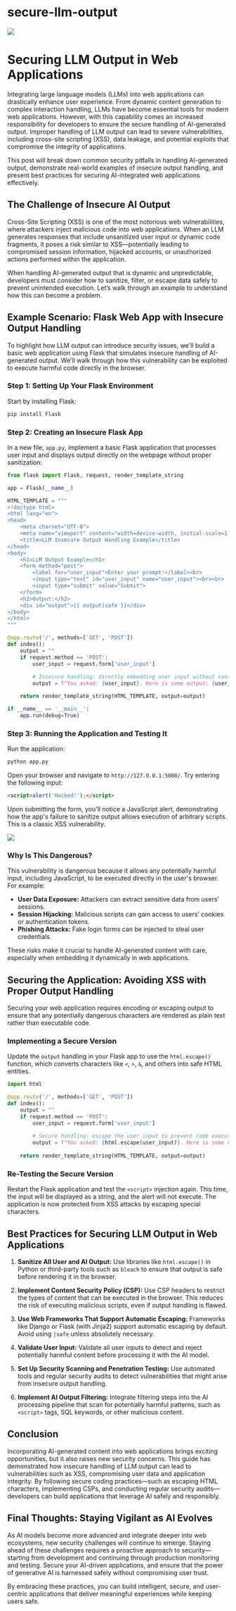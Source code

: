 # secure-llm-output

![](demo1.png)

# Securing LLM Output in Web Applications

Integrating large language models (LLMs) into web applications can drastically enhance user experience. From dynamic content generation to complex interaction handling, LLMs have become essential tools for modern web applications. However, with this capability comes an increased responsibility for developers to ensure the secure handling of AI-generated output. Improper handling of LLM output can lead to severe vulnerabilities, including cross-site scripting (XSS), data leakage, and potential exploits that compromise the integrity of applications.

This post will break down common security pitfalls in handling AI-generated output, demonstrate real-world examples of insecure output handling, and present best practices for securing AI-integrated web applications effectively.

## The Challenge of Insecure AI Output

Cross-Site Scripting (XSS) is one of the most notorious web vulnerabilities, where attackers inject malicious code into web applications. When an LLM generates responses that include unsanitized user input or dynamic code fragments, it poses a risk similar to XSS—potentially leading to compromised session information, hijacked accounts, or unauthorized actions performed within the application.

When handling AI-generated output that is dynamic and unpredictable, developers must consider how to sanitize, filter, or escape data safely to prevent unintended execution. Let’s walk through an example to understand how this can become a problem.

## Example Scenario: Flask Web App with Insecure Output Handling

To highlight how LLM output can introduce security issues, we'll build a basic web application using Flask that simulates insecure handling of AI-generated output. We'll walk through how this vulnerability can be exploited to execute harmful code directly in the browser.

### Step 1: Setting Up Your Flask Environment

Start by installing Flask:

```bash
pip install Flask
```

### Step 2: Creating an Insecure Flask App

In a new file, `app.py`, implement a basic Flask application that processes user input and displays output directly on the webpage without proper sanitization:

```python
from flask import Flask, request, render_template_string

app = Flask(__name__)

HTML_TEMPLATE = """
<!doctype html>
<html lang="en">
<head>
    <meta charset="UTF-8">
    <meta name="viewport" content="width=device-width, initial-scale=1.0">
    <title>LLM Insecure Output Handling Example</title>
</head>
<body>
    <h1>LLM Output Example</h1>
    <form method="post">
        <label for="user_input">Enter your prompt:</label><br>
        <input type="text" id="user_input" name="user_input"><br><br>
        <input type="submit" value="Submit">
    </form>
    <h2>Output:</h2>
    <div id="output">{{ output|safe }}</div>
</body>
</html>
"""

@app.route('/', methods=['GET', 'POST'])
def index():
    output = ""
    if request.method == 'POST':
        user_input = request.form['user_input']
        
        # Insecure handling: directly embedding user input without sanitization
        output = f"You asked: {user_input}. Here is some output: {user_input}"

    return render_template_string(HTML_TEMPLATE, output=output)

if __name__ == '__main__':
    app.run(debug=True)
```

### Step 3: Running the Application and Testing It

Run the application:

```bash
python app.py
```

Open your browser and navigate to `http://127.0.0.1:5000/`. Try entering the following input:

```html
<script>alert('Hacked!');</script>
```

Upon submitting the form, you'll notice a JavaScript alert, demonstrating how the app's failure to sanitize output allows execution of arbitrary scripts. This is a classic XSS vulnerability.

![](demo2.png)

### Why Is This Dangerous?

This vulnerability is dangerous because it allows any potentially harmful input, including JavaScript, to be executed directly in the user's browser. For example:

- **User Data Exposure:** Attackers can extract sensitive data from users’ sessions.
- **Session Hijacking:** Malicious scripts can gain access to users’ cookies or authentication tokens.
- **Phishing Attacks:** Fake login forms can be injected to steal user credentials.

These risks make it crucial to handle AI-generated content with care, especially when embedding it dynamically in web applications.

## Securing the Application: Avoiding XSS with Proper Output Handling

Securing your web application requires encoding or escaping output to ensure that any potentially dangerous characters are rendered as plain text rather than executable code.

### Implementing a Secure Version

Update the `output` handling in your Flask app to use the `html.escape()` function, which converts characters like `<`, `>`, `&`, and others into safe HTML entities.

```python
import html

@app.route('/', methods=['GET', 'POST'])
def index():
    output = ""
    if request.method == 'POST':
        user_input = request.form['user_input']
        
        # Secure handling: escape the user input to prevent code execution
        output = f"You asked: {html.escape(user_input)}. Here is some output: {html.escape(user_input)}"
    
    return render_template_string(HTML_TEMPLATE, output=output)
```

### Re-Testing the Secure Version

Restart the Flask application and test the `<script>` injection again. This time, the input will be displayed as a string, and the alert will not execute. The application is now protected from XSS attacks by escaping special characters.

## Best Practices for Securing LLM Output in Web Applications

1. **Sanitize All User and AI Output:** Use libraries like `html.escape()` in Python or third-party tools such as `bleach` to ensure that output is safe before rendering it in the browser.

2. **Implement Content Security Policy (CSP):** Use CSP headers to restrict the types of content that can be executed in the browser. This reduces the risk of executing malicious scripts, even if output handling is flawed.

3. **Use Web Frameworks That Support Automatic Escaping:** Frameworks like Django or Flask (with Jinja2) support automatic escaping by default. Avoid using `|safe` unless absolutely necessary.

4. **Validate User Input:** Validate all user inputs to detect and reject potentially harmful content before processing it with the AI model.

5. **Set Up Security Scanning and Penetration Testing:** Use automated tools and regular security audits to detect vulnerabilities that might arise from insecure output handling.

6. **Implement AI Output Filtering:** Integrate filtering steps into the AI processing pipeline that scan for potentially harmful patterns, such as `<script>` tags, SQL keywords, or other malicious content.

## Conclusion

Incorporating AI-generated content into web applications brings exciting opportunities, but it also raises new security concerns. This guide has demonstrated how insecure handling of LLM output can lead to vulnerabilities such as XSS, compromising user data and application integrity. By following secure coding practices—such as escaping HTML characters, implementing CSPs, and conducting regular security audits—developers can build applications that leverage AI safely and responsibly.

## Final Thoughts: Staying Vigilant as AI Evolves

As AI models become more advanced and integrate deeper into web ecosystems, new security challenges will continue to emerge. Staying ahead of these challenges requires a proactive approach to security—starting from development and continuing through production monitoring and testing. Secure your AI-driven applications, and ensure that the power of generative AI is harnessed safely without compromising user trust.

By embracing these practices, you can build intelligent, secure, and user-centric applications that deliver meaningful experiences while keeping users safe.


